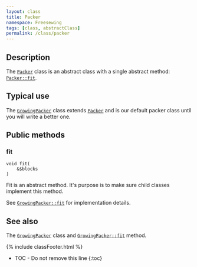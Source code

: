 ```yaml
---
layout: class
title: Packer
namespace: Freesewing
tags: [class, abstractClass]
permalink: /class/packer
---
```

## Description 

The [`Packer`](packer) class is an abstract class with a single abstract method:
[`Packer::fit`](packer#fit).

## Typical use

The [`GrowingPacker`](growingpacker) class extends [`Packer`](packer) and is our default 
packer class until you will write a better one.

## Public methods

### fit

```php?start_inline=1
void fit(
    &$blocks
) 
```

Fit is an abstract method. It's purpose is to make sure child classes implement this method.

See [`GrowingPacker::fit`](growingpacker#fit) for implementation details.

## See also

The [`GrowingPacker`](growingpacker) class and [`GrowingPacker::fit`](growingpacker#fit) method.

{% include classFooter.html %}
* TOC - Do not remove this line
{:toc}
